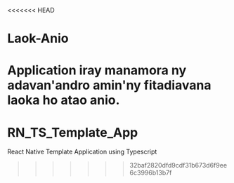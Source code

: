 <<<<<<< HEAD
# Laok-Anio
Application iray manamora ny adavan'andro amin'ny fitadiavana laoka ho atao anio.
=======
# RN_TS_Template_App
React Native Template Application using Typescript
>>>>>>> 32baf2820dfd9cdf31b673d6f9ee6c3996b13b7f
